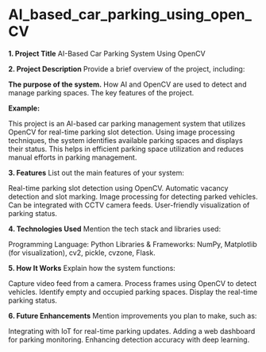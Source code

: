 # AI_based_car_parking_using_open_CV
**1. Project Title**
AI-Based Car Parking System Using OpenCV

**2. Project Description**
Provide a brief overview of the project, including:

**The purpose of the system.**
How AI and OpenCV are used to detect and manage parking spaces.
The key features of the project.


**Example:**

This project is an AI-based car parking management system that utilizes OpenCV for real-time parking slot detection. Using image processing techniques, the system identifies available parking spaces and displays their status. This helps in efficient parking space utilization and reduces manual efforts in parking management.

**3. Features**
List out the main features of your system:

Real-time parking slot detection using OpenCV.
Automatic vacancy detection and slot marking.
Image processing for detecting parked vehicles.
Can be integrated with CCTV camera feeds.
User-friendly visualization of parking status.


**4. Technologies Used**
Mention the tech stack and libraries used:

Programming Language: Python
Libraries & Frameworks:
NumPy,
Matplotlib (for visualization),
cv2,
pickle,
cvzone,
Flask.

**5. How It Works**
Explain how the system functions:

Capture video feed from a camera.
Process frames using OpenCV to detect vehicles.
Identify empty and occupied parking spaces.
Display the real-time parking status.

**6. Future Enhancements**
Mention improvements you plan to make, such as:

Integrating with IoT for real-time parking updates.
Adding a web dashboard for parking monitoring.
Enhancing detection accuracy with deep learning.
